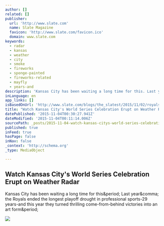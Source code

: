 ```yaml
---
author: []
related: []
publisher:
  url: 'http://www.slate.com'
  name: Slate Magazine
  favicon: 'http://www.slate.com/favicon.ico'
  domain: www.slate.com
keywords:
  - radar
  - kansas
  - weather
  - city
  - smoke
  - fireworks
  - sponge-painted
  - fireworks-related
  - mayfly
  - years-and
description: 'Kansas City has been waiting a long time for this. Last year, the Royals ended the longest playoff drought in professional sports-29 years-and this year they turned thrilling come-from-behind victories into an art form.'
inLanguage: en
app_links: []
isBasedOnUrl: 'http://www.slate.com/blogs/the_slatest/2015/11/02/royals_world_series_win_captured_on_kansas_city_radar.html?wpisrc=obnetwork'
title: "Watch Kansas City's World Series Celebration Erupt on Weather Radar"
datePublished: '2015-11-04T00:30:27.941Z'
dateModified: '2015-11-04T00:11:14.006Z'
sourcePath: _posts/2015-11-04-watch-kansas-citys-world-series-celebration-erupt-on-weathe.md
published: true
inFeed: true
hasPage: false
inNav: false
_context: 'http://schema.org'
_type: MediaObject

---
```

<article style=""><h1>Watch Kansas City's World Series Celebration Erupt on Weather Radar</h1><p>Kansas City has been waiting a long time for this&amp;period; Last year&amp;comma; the Royals ended the longest playoff drought in professional sports-29 years-and this year they turned thrilling come-from-behind victories into an art form&amp;period;</p><img src="http://www.slate.com/content/dam/slate/blogs/the_slatest/2015/11/02/royals%20fireworks%20world%20series%20radar.png/_jcr_content/renditions/cq5dam.web.1280.1280.png" /></article>